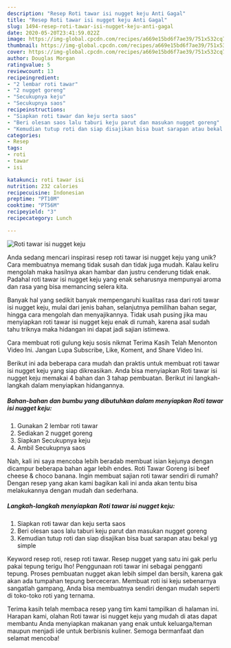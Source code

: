 ```yaml
---
description: "Resep Roti tawar isi nugget keju Anti Gagal"
title: "Resep Roti tawar isi nugget keju Anti Gagal"
slug: 1494-resep-roti-tawar-isi-nugget-keju-anti-gagal
date: 2020-05-20T23:41:59.022Z
image: https://img-global.cpcdn.com/recipes/a669e15bd6f7ae39/751x532cq70/roti-tawar-isi-nugget-keju-foto-resep-utama.jpg
thumbnail: https://img-global.cpcdn.com/recipes/a669e15bd6f7ae39/751x532cq70/roti-tawar-isi-nugget-keju-foto-resep-utama.jpg
cover: https://img-global.cpcdn.com/recipes/a669e15bd6f7ae39/751x532cq70/roti-tawar-isi-nugget-keju-foto-resep-utama.jpg
author: Douglas Morgan
ratingvalue: 5
reviewcount: 13
recipeingredient:
- "2 lembar roti tawar"
- "2 nugget goreng"
- "Secukupnya keju"
- "Secukupnya saos"
recipeinstructions:
- "Siapkan roti tawar dan keju serta saos"
- "Beri olesan saos lalu taburi keju parut dan masukan nugget goreng"
- "Kemudian tutup roti dan siap disajikan bisa buat sarapan atau bekal yg simple"
categories:
- Resep
tags:
- roti
- tawar
- isi

katakunci: roti tawar isi 
nutrition: 232 calories
recipecuisine: Indonesian
preptime: "PT10M"
cooktime: "PT56M"
recipeyield: "3"
recipecategory: Lunch

---
```



![Roti tawar isi nugget keju](https://img-global.cpcdn.com/recipes/a669e15bd6f7ae39/751x532cq70/roti-tawar-isi-nugget-keju-foto-resep-utama.jpg)

Anda sedang mencari inspirasi resep roti tawar isi nugget keju yang unik? Cara membuatnya memang tidak susah dan tidak juga mudah. Kalau keliru mengolah maka hasilnya akan hambar dan justru cenderung tidak enak. Padahal roti tawar isi nugget keju yang enak seharusnya mempunyai aroma dan rasa yang bisa memancing selera kita.

Banyak hal yang sedikit banyak mempengaruhi kualitas rasa dari roti tawar isi nugget keju, mulai dari jenis bahan, selanjutnya pemilihan bahan segar, hingga cara mengolah dan menyajikannya. Tidak usah pusing jika mau menyiapkan roti tawar isi nugget keju enak di rumah, karena asal sudah tahu triknya maka hidangan ini dapat jadi sajian istimewa.

Cara membuat roti gulung keju sosis nikmat Terima Kasih Telah Menonton Video Ini. Jangan Lupa Subscribe, Like, Koment, and Share Video Ini.


Berikut ini ada beberapa cara mudah dan praktis untuk membuat roti tawar isi nugget keju yang siap dikreasikan. Anda bisa menyiapkan Roti tawar isi nugget keju memakai 4 bahan dan 3 tahap pembuatan. Berikut ini langkah-langkah dalam menyiapkan hidangannya.

<!--inarticleads1-->

##### Bahan-bahan dan bumbu yang dibutuhkan dalam menyiapkan Roti tawar isi nugget keju:

1. Gunakan 2 lembar roti tawar
1. Sediakan 2 nugget goreng
1. Siapkan Secukupnya keju
1. Ambil Secukupnya saos


Nah, kali ini saya mencoba lebih beradab membuat isian kejunya dengan dicampur beberapa bahan agar lebih endes. Roti Tawar Goreng isi beef cheese &amp; choco banana. Ingin membuat sajian roti tawar sendiri di rumah? Dengan resep yang akan kami bagikan kali ini anda akan tentu bisa melakukannya dengan mudah dan sederhana. 

<!--inarticleads2-->

##### Langkah-langkah menyiapkan Roti tawar isi nugget keju:

1. Siapkan roti tawar dan keju serta saos
1. Beri olesan saos lalu taburi keju parut dan masukan nugget goreng
1. Kemudian tutup roti dan siap disajikan bisa buat sarapan atau bekal yg simple


Keyword resep roti, resep roti tawar. Resep nugget yang satu ini gak perlu pakai tepung terigu lho! Penggunaan roti tawar ini sebagai pengganti tepung. Proses pembuatan nugget akan lebih simpel dan bersih, karena gak akan ada tumpahan tepung berceceran. Membuat roti isi keju sebenarnya sangatlah gampang, Anda bisa membuatnya sendiri dengan mudah seperti di toko-toko roti yang ternama. 

Terima kasih telah membaca resep yang tim kami tampilkan di halaman ini. Harapan kami, olahan Roti tawar isi nugget keju yang mudah di atas dapat membantu Anda menyiapkan makanan yang enak untuk keluarga/teman maupun menjadi ide untuk berbisnis kuliner. Semoga bermanfaat dan selamat mencoba!
